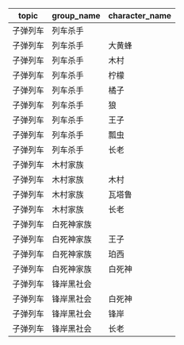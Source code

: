 | topic | group_name | character_name |
| ----- | ---------- | -------------- |
| 子弹列车 | 列车杀手 |  |
| 子弹列车 | 列车杀手 | 大黄蜂 |
| 子弹列车 | 列车杀手 | 木村 |
| 子弹列车 | 列车杀手 | 柠檬 |
| 子弹列车 | 列车杀手 | 橘子 |
| 子弹列车 | 列车杀手 | 狼 |
| 子弹列车 | 列车杀手 | 王子 |
| 子弹列车 | 列车杀手 | 瓢虫 |
| 子弹列车 | 列车杀手 | 长老 |
| 子弹列车 | 木村家族 |  |
| 子弹列车 | 木村家族 | 木村 |
| 子弹列车 | 木村家族 | 瓦塔鲁 |
| 子弹列车 | 木村家族 | 长老 |
| 子弹列车 | 白死神家族 |  |
| 子弹列车 | 白死神家族 | 王子 |
| 子弹列车 | 白死神家族 | 珀西 |
| 子弹列车 | 白死神家族 | 白死神 |
| 子弹列车 | 锋岸黑社会 |  |
| 子弹列车 | 锋岸黑社会 | 白死神 |
| 子弹列车 | 锋岸黑社会 | 锋岸 |
| 子弹列车 | 锋岸黑社会 | 长老 |

